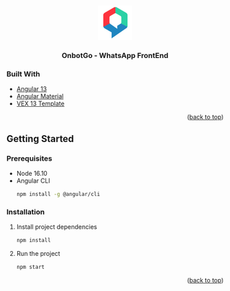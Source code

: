 <!-- PROJECT LOGO -->
<br />
<div align="center">
  <a href="https://github.com/mibotchile/frontend-whatsapp">
    <img src="logo.svg" alt="Logo" width="80" height="80">
  </a>

  <h3 align="center">OnbotGo - WhatsApp FrontEnd</h3>
</div>


### Built With

* [Angular 13](https://angular.io/)
* [Angular Material](https://material.angular.io/)
* [VEX 13 Template](https://vex.visurel.com/)
  
<p align="right">(<a href="#top">back to top</a>)</p>

<!-- GETTING STARTED -->
## Getting Started
  
### Prerequisites

* Node 16.10
* Angular CLI
  ```sh
  npm install -g @angular/cli
  ```
### Installation

1. Install project dependencies
   ```sh
   npm install
   ```
2. Run the project
   ```sh
   npm start
   ```

<p align="right">(<a href="#top">back to top</a>)</p>
